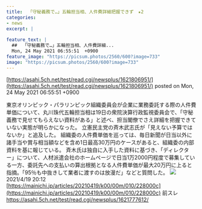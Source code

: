 ```yaml
---
title:  「守秘義務で…」五輪担当相、人件費詳細把握できず　★2  
categories:
- news
excerpt: |
  
feature_text: |
  ##  「守秘義務で…」五輪担当相、人件費詳細...
  Mon, 24 May 2021 06:55:51  +0900
feature_image: "https://picsum.photos/2560/600?image=733"
image: "https://picsum.photos/2560/600?image=733"
---
```


[https://asahi.5ch.net/test/read.cgi/newsplus/1621806951/](https://asahi.5ch.net/test/read.cgi/newsplus/1621806951/)
posted on Mon, 24 May 2021 06:55:51  +0900

<!--more-->

東京オリンピック・パラリンピック組織委員会が企業に業務委託する際の人件費単価について、丸川珠代五輪担当相は19日の衆院決算行政監視委員会で、「守秘義務で見せてもらえない資料がある」と述べ、担当閣僚でさえ詳細を把握できていない実態が明らかになった。 立憲民主党の斉木武志氏が「見えない予算ではないか」と追及した。 組織委の人件費単価を巡っては、毎日新聞が日当以外に諸手当や賞与相当額などを含め1日最高30万円のケースがあると、組織委の内部資料を基に報じている。 斉木氏は独自に入手した資料に基づき、「ディレクター」について、人材派遣会社のホームページで日当1万2000円程度で募集している一方、委託先への支払いの算出根拠となる人件費単価が最大20万円に上ると指摘。「95％も中抜きして業者に渡すのは放漫だ」などと質問した。 ![](https://cdn.mainichi.jp/vol1/2021/03/31/20210331k0000m050355000p/9.jpg) 2021/4/19 20:12 [https://mainichi.jp/articles/20210419/k00/00m/010/228000c](https://mainichi.jp/articles/20210419/k00/00m/010/228000c) 前スレ https://asahi.5ch.net/test/read.cgi/newsplus/1621777612/
